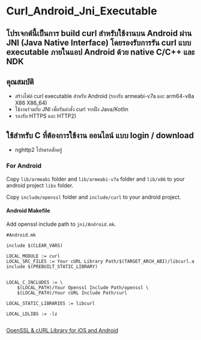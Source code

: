 # Curl_Android_Jni_Executable

## โปรเจกต์นี้เป็นการ build curl สำหรับใช้งานบน Android ผ่าน JNI (Java Native Interface) โดยรองรับการรัน curl แบบ executable ภายในแอป Android ด้วย native C/C++ และ NDK

## คุณสมบัติ

- สร้างไฟล์ curl executable สำหรับ Android (รองรับ armeabi-v7a และ arm64-v8a X86 X86_64)
- ใช้งานร่วมกับ JNI เพื่อรันคำสั่ง curl จากฝั่ง Java/Kotlin
- รองรับ HTTPS และ HTTP2)

## ใช้สำหรับ C ที่ต้องการใช้งาน ออนไลน์ แบบ login / download
- nghttp2 โปรดรอสักครู่


### For Android

Copy `lib/armeabi` folder and `lib/armeabi-v7a` folder and `lib/x86` to your android project `libs` folder.

Copy `include/openssl` folder and `include/curl` to your android project.

#### Android Makefile
Add openssl include path to `jni/Android.mk`. 

```
#Android.mk

include $(CLEAR_VARS)

LOCAL_MODULE := curl
LOCAL_SRC_FILES := Your cURL Library Path/$(TARGET_ARCH_ABI)/libcurl.a
include $(PREBUILT_STATIC_LIBRARY)


LOCAL_C_INCLUDES := \
	$(LOCAL_PATH)/Your Openssl Include Path/openssl \
	$(LOCAL_PATH)/Your cURL Include Path/curl

LOCAL_STATIC_LIBRARIES := libcurl

LOCAL_LDLIBS := -lz
	
```

 [OpenSSL & cURL Library for iOS and Android](https://github.com/leenjewel/openssl_for_ios_and_androi)
